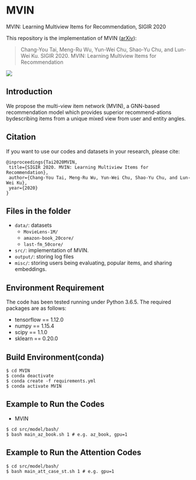 # MVIN
MVIN: Learning Multiview Items for Recommendation, SIGIR 2020

This repository is the implementation of MVIN ([arXiv]()):
> Chang-You Tai, Meng-Ru Wu, Yun-Wei Chu, Shao-Yu Chu, and Lun-Wei Ku. SIGIR 2020. MVIN: Learning Multiview Items for Recommendation

<img src="https://github.com/johnnyjana730/MVIN/blob/master/img.PNG">

## Introduction
We propose the multi-view item network (MVIN), a GNN-based recommendation model which provides superior recommend-ations bydescribing items from a unique mixed view from user and entity angles.

## Citation 
If you want to use our codes and datasets in your research, please cite:
```
@inproceedings{Tai2020MVIN,
 title={SIGIR 2020. MVIN: Learning Multiview Items for Recommendation},
 author={Chang-You Tai, Meng-Ru Wu, Yun-Wei Chu, Shao-Yu Chu, and Lun-Wei Ku},
 year={2020}
}
```
## Files in the folder

- `data/`: datasets
  - `MovieLens-1M/`
  - `amazon-book_20core/`
  - `last-fm_50core/`
- `src/`: implementation of MVIN.
- `output/`: storing log files
- `misc/`: storing users being evaluating, popular items, and sharing embeddings.

## Environment Requirement
The code has been tested running under Python 3.6.5. The required packages are as follows:
* tensorflow == 1.12.0
* numpy == 1.15.4
* scipy == 1.1.0
* sklearn == 0.20.0

## Build Environment(conda)
```
$ cd MVIN
$ conda deactivate
$ conda create -f requirements.yml
$ conda activate MVIN
```

## Example to Run the Codes
- MVIN  
```
$ cd src/model/bash/
$ bash main_az_book.sh 1 # e.g. az_book, gpu=1
```
  
## Example to Run the Attention Codes
```
$ cd src/model/bash/
$ bash main_att_case_st.sh 1 # e.g. gpu=1
```
